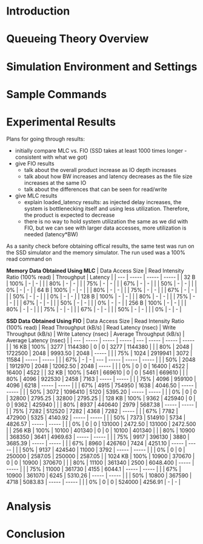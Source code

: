 # Introduction


# Queueing Theory Overview


# Simulation Environment and Settings


# Sample Commands


# Experimental Results

Plans for going through results:
  - initially compare MLC vs. FIO (SSD takes at least 1000 times longer - consistent with what we got)
  - give FIO results
    - talk about the overall product increase as IO depth increases
    - talk about how BW increases and latency decreases as the file size increases at the same IO
    - talk about the differences that can be seen for read/write
  - give MLC results
    - explain loaded_latency results: as injected delay increases, the system is bottlenecking itself and using less utilization.  Therefore, the product is expected to decrease
    - there is no way to hold system utilization the same as we did with FIO, but we can see with larger data accesses, more utilization is needed (latency*BW)



As a sanity check before obtaining offical results, the same test was run on the SSD simulator and the memory simulator.  The run used was a 100% read command on 

**Memory Data Obtained Using MLC**
| Data Access Size | Read Intensity Ratio (100% read) | Throughput | Latency |
| --- | ----- | ----- | ----- |
| 32 B | 100% | - | - |
|  | 80% | - | - |
|  | 75% | - | - |
|  | 67% | - | - |
|  | 50% | - | - |
|  | 0% | - | - |
| 64 B | 100% | - | - |
|  | 80% | - | - |
|  | 75% | - | - |
|  | 67% | - | - |
|  | 50% | - | - |
|  | 0% | - | - |
| 128 B | 100% | - | - |
|  | 80% | - | - |
|  | 75% | - | - |
|  | 67% | - | - |
|  | 50% | - | - |
|  | 0% | - | - |
| 256 B | 100% | - | - |
|  | 80% | - | - |
|  | 75% | - | - |
|  | 67% | - | - |
|  | 50% | - | - |
|  | 0% | - | - |

**SSD Data Obtained Using FIO**
| Data Access Size | Read Intensity Ratio (100% read) | Read Throughput (kB/s) | Read Latency (nsec) | Write Throughput (kB/s) | Write Latency (nsec) | Average Throughput (kB/s) | Average Latency (nsec) |
| --- | ----- | ----- | ----- | --- | ----- | ----- | ----- |
| 16 KB | 100% | 3277 | 1144380 | 0 | 0 | 3277 | 1144380 |
|  | 80% | 2048 | 1722500 | 2048 | 9993.50 | 2048 | ----- |
|  | 75% | 1024 | 2919941 | 3072 | 11584 | ----- | ----- |
|  | 67% | - | - | --- | ----- | ----- | ----- |
|  | 50% | 2048 | 1912970 | 2048 | 12062.50 | 2048 | ----- |
|  | 0% | 0 | 0 | 16400 | 4522 | 16400 | 4522 |
| 32 KB | 100% | 5461 | 669610 | 0 | 0 | 5461 | 669610 |
|  | 80% | 4096 | 922530 | 2458 | 7163 | ----- | ----- |
|  | 75% | 4096 | 959100 | 4096 | 6218 | ----- | ----- |
|  | 67% | 4915 | 754950 | 1638 | 4046.50 | ----- | ----- |
|  | 50% | 3072 | 1096410 | 5120 | 5395.20 | ----- | ----- |
|  | 0% | 0 | 0 | 32800 | 2795.25 | 32800 | 2795.25 |
| 128 KB | 100% | 9362 | 425940 | 0 | 0 | 9362 | 425940 |
|  | 80% | 8937 | 440640 | 2979 | 5687.38 | ----- | ----- |
|  | 75% | 7282 | 512520 | 7282 | 4368 | 7282 | ----- |
|  | 67% | 7782 | 472900 | 5325 | 4140.92 | ----- | ----- |
|  | 50% | 7373 | 514910 | 5734 | 4826.57 | ----- | ----- |
|  | 0% | 0 | 0 | 131000 | 2472.50 | 131000 | 2472.500 |
| 256 KB | 100% | 10100 | 401340 | 0 | 0 | 10100 | 401340 |
|  | 80% | 10900 | 368350 | 3641 | 4969.63 | ----- | ----- |
|  | 75% | 9917 | 396130 | 3880 | 3685.39 | ----- | ----- |
|  | 67% | 8960 | 426760 | 7424 | 4251.10 | ----- | ----- |
|  | 50% | 9137 | 424540 | 11000 | 3792 | ----- | ----- |
|  | 0% | 0 | 0 | 250000 | 2587.05 | 250000 | 2587.05 |
| 1024 KB | 100% | 10900 | 370670 | 0 | 0 | 10900 | 370670 |
|  | 80% | 11100 | 361340 | 2500 | 6048.400 | ----- | ----- |
|  | 75% | 11000 | 361730 | 4155 | 6044.1 | ----- | ----- |
|  | 67% | 10900 | 361070 | 6245 | 5310.26 | ----- | ----- |
|  | 50% | 10800 | 367590 | 4718 | 5083.83 | ----- | ----- |
|  | 0% | 0 | 0 | 524000 | 4256.91 | - | - |



# Analysis



# Conclusion



